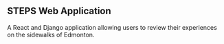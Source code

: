 ## STEPS Web Application

A React and Django application allowing users to review their experiences on the sidewalks of Edmonton.
